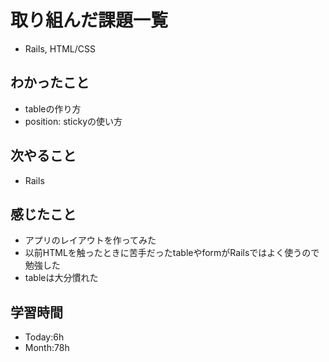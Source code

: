 # 取り組んだ課題一覧
- Rails, HTML/CSS
## わかったこと
- tableの作り方
- position: stickyの使い方
## 次やること
- Rails
## 感じたこと
- アプリのレイアウトを作ってみた
- 以前HTMLを触ったときに苦手だったtableやformがRailsではよく使うので勉強した
- tableは大分慣れた
## 学習時間
- Today:6h
- Month:78h
